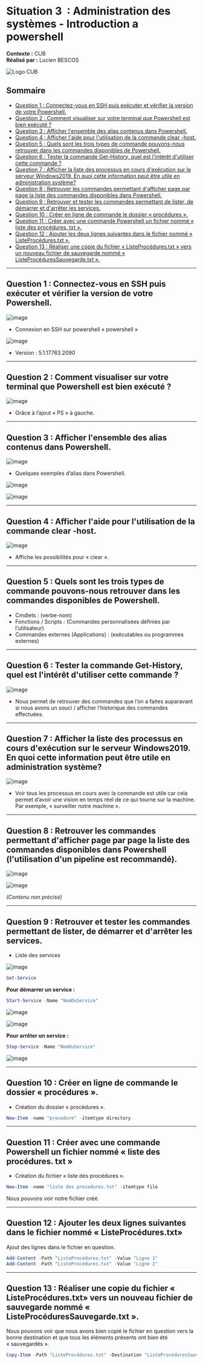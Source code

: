 # Situation 3  : Administration des systèmes - Introduction a powershell
**Contexte :** CUB  
**Réalisé par :** Lucien BESCOS  

![Logo CUB](../../medias/logocub.png)

## Sommaire

<!-- Sommaire auto généré -->
- [Question 1 : Connectez-vous en SSH puis exécuter et vérifier la version de votre Powershell.](#question-1--connectez-vous-en-ssh-puis-exécuter-et-vérifier-la-version-de-votre-powershell)
- [Question 2 : Comment visualiser sur votre terminal que Powershell est bien exécuté ?](#question-2--comment-visualiser-sur-votre-terminal-que-powershell-est-bien-exécuté-)
- [Question 3 : Afficher l'ensemble des alias contenus dans Powershell.](#question-3--afficher-lensemble-des-alias-contenus-dans-powershell)
- [Question 4 : Afficher l'aide pour l'utilisation de la commande clear -host.](#question-4--afficher-laide-pour-lutilisation-de-la-commande-clear--host)
- [Question 5 : Quels sont les trois types de commande pouvons-nous retrouver dans les commandes disponibles de Powershell.](#question-5--quels-sont-les-trois-types-de-commande-pouvons-nous-retrouver-dans-les-commandes-disponibles-de-powershell)
- [Question 6 : Tester la commande Get-History, quel est l'intérêt d'utiliser cette commande ?](#question-6--tester-la-commande-get-history-quel-est-lintérêt-dutiliser-cette-commande-)
- [Question 7 : Afficher la liste des processus en cours d'exécution sur le serveur Windows2019. En quoi cette information peut être utile en administration système?](#question-7--afficher-la-liste-des-processus-en-cours-dexécution-sur-le-serveur-windows2019-en-quoi-cette-information-peut-être-utile-en-administration-système)
- [Question 8 : Retrouver les commandes permettant d'afficher page par page la liste des commandes disponibles dans Powershell.](#question-8--retrouver-les-commandes-permettant-dafficher-page-par-page-la-liste-des-commandes-disponibles-dans-powershell)
- [Question 9 : Retrouver et tester les commandes permettant de lister, de démarrer et d'arrêter les services.](#question-9--retrouver-et-tester-les-commandes-permettant-de-lister-de-démarrer-et-darrêter-les-services)
- [Question 10 : Créer en ligne de commande le dossier « procédures ».](#question-10--créer-en-ligne-de-commande-le-dossier--procédures-)
- [Question 11 : Créer avec une commande Powershell un fichier nommé « liste des procédures. txt ».](#question-11--créer-avec-une-commande-powershell-un-fichier-nommé--liste-des-procédures-txt-)
- [Question 12 : Ajouter les deux lignes suivantes dans le fichier nommé « ListeProcédures.txt ».](#question-12--ajouter-les-deux-lignes-suivantes-dans-le-fichier-nommé--listeprocédurestxt-)
- [Question 13 : Réaliser une copie du fichier « ListeProcédures.txt » vers un nouveau fichier de sauvegarde nommé « ListeProcéduresSauvegarde.txt ».](#question-13--réaliser-une-copie-du-fichier--listeprocédurestxt--vers-un-nouveau-fichier-de-sauvegarde-nommé--listeprocéduressauvegardetxt-)

---

## Question 1 : ﻿﻿﻿Connectez-vous en SSH puis exécuter et vérifier la version de votre Powershell.

![image](../../medias/Powershell_1.png)

- Connexion en SSH sur powershell « powershell »

![image](../../medias/Powershell_2.png)

- Version : 5.1.17763.2090

---

## Question 2 : ﻿﻿﻿Comment visualiser sur votre terminal que Powershell est bien exécuté ?

![image](../../medias/Powershell_3.png)

- Grâce à l’ajout « PS » à gauche.

---

## Question 3 : ﻿﻿﻿Afficher l'ensemble des alias contenus dans Powershell.

![image](../../medias/Powershell_4.png)

 - Quelques exemples d’alias dans Powershell.

![image](../../medias/Powershell_5.png)

![image](../../medias/Powershell_6.png)

---

## Question 4 : ﻿﻿﻿Afficher l'aide pour l'utilisation de la commande clear -host.

![image](../../medias/Powershell_7.png)

- Affiche les possibilités pour « clear ».

---

## Question 5 : ﻿﻿﻿Quels sont les trois types de commande pouvons-nous retrouver dans les commandes disponibles de Powershell.

- Cmdlets : (verbe-nom)
- Fonctions / Scripts : (Commandes personnalisées définies par l’utilisateur)
- Commandes externes (Applications) : (exécutables ou programmes externes)

---

## Question 6 : ﻿﻿﻿Tester la commande Get-History, quel est l'intérêt d'utiliser cette commande ?

![image](../../medias/Powershell_8.png)

- Nous permet de retrouver des commandes que l’on a faites auparavant si nous avons un souci / afficher l’historique des commandes effectuées.

---

## Question 7 : ﻿﻿﻿Afficher la liste des processus en cours d'exécution sur le serveur Windows2019. En quoi cette information peut être utile en administration système?

![image](../../medias/Powershell_9.png)

- Voir tous les processus en cours avec la commande est utile car cela permet d’avoir une vision en temps réel de ce qui tourne sur la machine.  
Par exemple, « surveiller notre machine ».

---

## Question 8 : ﻿﻿﻿Retrouver les commandes permettant d'afficher page par page la liste des commandes disponibles dans Powershell (l'utilisation d'un pipeline est recommandé).

![image](../../medias/Powershell_10.png)

![image](../../medias/Powershell_11.png)

*(Contenu non précisé)*

---

## Question 9 : ﻿﻿﻿Retrouver et tester les commandes permettant de lister, de démarrer et d'arrêter les services.

- Liste des services

![image](../../medias/Powershell_12.png)

```powershell
Get-Service
```

**Pour démarrer un service :**  
```powershell
Start-Service -Name "NomDuService"
```

![image](../../medias/Powershell_13.png)

![image](../../medias/Powershell_14.png)

**Pour arrêter un service :**  
```powershell
Stop-Service -Name "NomDuService"
```
![image](../../medias/Powershell_15.png)

---

## Question 10 : ﻿﻿﻿﻿Créer en ligne de commande le dossier « procédures ».

- Création du dossier « procédures ».

```powershell
New-Item -name "procedure" -itemtype directory
```

---

## Question 11 : ﻿﻿﻿﻿Créer avec une commande Powershell un fichier nommé « liste des procédures. txt »

- Création du fichier « liste des procédures ».



```powershell
New-Item -name "liste des procedures.txt" -itemtype file
```





Nous pouvons voir notre fichier créé.


---

## Question 12 :﻿﻿﻿﻿ Ajouter les deux lignes suivantes dans le fichier nommé « ListeProcédures.txt»

Ajout des lignes dans le fichier en question.

```powershell
Add-Content -Path "ListeProcédures.txt" -Value "Ligne 1"
Add-Content -Path "ListeProcédures.txt" -Value "Ligne 2"
```

---

## Question 13 :﻿﻿﻿﻿ Réaliser une copie du fichier « ListeProcédures.txt» vers un nouveau fichier de sauvegarde nommé « ListeProcéduresSauvegarde.txt ».

Nous pouvons voir que nous avons bien copié le fichier en question vers la bonne destination et que tous les éléments présents ont bien été « sauvegardés ».

```powershell
Copy-Item -Path "ListeProcédures.txt" -Destination "ListeProcéduresSauvegarde.txt"
```
